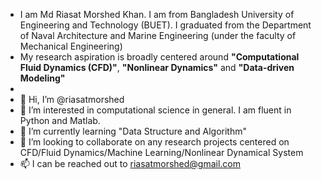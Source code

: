 - I am Md Riasat Morshed Khan. I am from Bangladesh University of Engineering and Technology (BUET). I graduated from the Department of Naval Architecture and Marine Engineering (under the faculty of Mechanical Engineering) 
-  My research aspiration is broadly centered around **"Computational Fluid Dynamics (CFD)"**, **"Nonlinear Dynamics"** and **"Data-driven Modeling"**
- 
- 👋 Hi, I’m @riasatmorshed
- 👀 I’m interested in computational science in general. I am fluent in Python and Matlab.
- 🌱 I’m currently learning "Data Structure and Algorithm"
- 💞️ I’m looking to collaborate on any research projects centered on CFD/Fluid Dynamics/Machine Learning/Nonlinear Dynamical System
- 📫 I can be reached out to riasatmorshed@gmail.com

<!---
riasatmorshed/riasatmorshed is a ✨ special ✨ repository because its `README.md` (this file) appears on your GitHub profile.
You can click the Preview link to take a look at your changes.
--->
